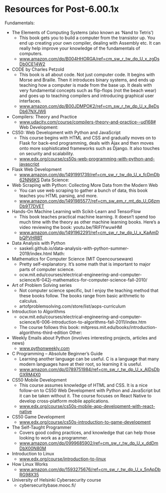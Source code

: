 # Resources for Post-6.00.1x 

Fundamentals:
* The Elements of Computing Systems (also known as ‘Nand to Tetris’)
  * This book gets you to build a computer from the transistor up. You end up creating your own compiler, dealing with Assembly etc. It can really help improve your knowledge of the fundamentals of computers.
  * www.amazon.com/dp/B004HHORGA/ref=cm_sw_r_tw_dp_U_x_zgDsDb0CE14W2
* CODE by Charles Petzold
  * This book is all about code. Not just computer code. It begins with Morse and Braille. Then it introduces binary systems, and ends up teaching how a computer is made from the base up. It deals with very fundamental concepts such as flip-flops (not the beach wear) and goes up to teaching compilers and introducing graphical user interfaces.
  * www.amazon.com/dp/B00JDMPOK2/ref=cm_sw_r_tw_dp_U_x_8eDsDb67NXJW6
* Compilers: Theory and Practice
  * www.udacity.com/course/compilers-theory-and-practice--ud168#
Web Development:
* CS50: Web Development with Python and JavaScript
  * This course begins with HTML and CSS and gradually moves on to Flask for back-end programming, deals with Ajax and then moves onto more sophisticated frameworks such as Django. It also touches on security and scalability.
  * www.edx.org/course/cs50s-web-programming-with-python-and-javascript
* Flask Web Development
  * www.amazon.com/dp/1491991739/ref=cm_sw_r_tw_dp_U_x_fcDmDb62NN6KS
Data Science:
* Web Scraping with Python: Collecting More Data from the Modern Web
  * You can use web scraping to gather a bunch of data, this book teaches you HTML parsing, and more.
  * www.amazon.com/dp/1491985577/ref=cm_sw_em_r_mt_dp_U_G6zmDb9T7DVET
* Hands-On Machine Learning with Scikit-Learn and TensorFlow
  * This book teaches practical machine learning. It doesn’t spend too much time with the theory as other machine learning books. Here’s a video reviewing the book: youtu.be/1RiFIYwuwHM 
  * www.amazon.com/dp/1491962291/ref=cm_sw_r_tw_dp_U_x_KaAmDbQPVHRBT 
* Data Analysis with Python
  * saskeli.github.io/data-analysis-with-python-summer-2019/index.html
Math:
* Mathematics for Computer Science (MIT Opencourseware)
  * Pretty self-explanatory. It’s some math that is important to major parts of computer science.
  * ocw.mit.edu/courses/electrical-engineering-and-computer-science/6-042j-mathematics-for-computer-science-fall-2010/
* Art of Problem Solving series
  * Not computer science specific, but I enjoy the teaching method that these books follow. The books range from basic arithmetic to calculus. 
  * artofproblemsolving.com/store/list/aops-curriculum
* Introduction to Algorithms
  * ocw.mit.edu/courses/electrical-engineering-and-computer-science/6-006-introduction-to-algorithms-fall-2011/index.htm
  * The course follows this book: mitpress.mit.edu/books/introduction-algorithms-third-edition
Other:
* Weekly Emails about Python (involves interesting projects, articles and news)
  * www.pythonweekly.com
* C Programming – Absolute Beginner’s Guide
  * Learning another language can be useful. C is a language that many modern languages have at their root, so learning it is useful.
  * www.amazon.com/dp/0789751984/ref=cm_sw_r_tw_dp_U_x_AlDsDbGXRM4X0
* CS50 Mobile Development
  * This course assumes knowledge of HTML and CSS. It is a nice follow-on to CS50 Web Development with Python and JavaScript but it can be taken without it. The course focuses on React Native to develop cross-platform mobile applications.
  * www.edx.org/course/cs50s-mobile-app-development-with-react-native
* CS50 Game Development
  * www.edx.org/course/cs50s-introduction-to-game-development
* The Self-Taught Programmer
  * Covers good coding practices, and knowledge that can help those looking to work as a programmer.
  * www.amazon.com/dp/0999685902/ref=cm_sw_r_tw_dp_U_x_ddDmDbX00N80M
* Introduction to Linux
  * www.edx.org/course/introduction-to-linux
* How Linux Works
  * www.amazon.com/dp/1593275676/ref=cm_sw_r_tw_dp_U_x_5nApDbRG98X35
* University of Helsinki Cybersecurity course
  * cybersecuritybase.mooc.fi/


